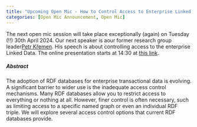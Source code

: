 ```yaml
---
title: "Upcoming Open Mic - How to Control Access to Enterprise Linked Data"
categories: [Open Mic Announcement, Open Mic]
---
```


The next open mic session will take place exceptionally (again) on Tuesday (!!) 30th April 2024. Our next speaker is aour former research group leader[Petr Křemen](https://kbss.felk.cvut.cz/web/team#petr-křemen). His speech is about controlling access to the enterprise Linked Data. The online presentation starts at 14:30 at [this link](https://meet.jit.si/open-mic-kbss).

##### Abstract

The adoption of RDF databases for enterprise transactional data is evolving. A significant barrier to wider use is the inadequate access control mechanisms. Many RDF databases allow you to restrict access to everything or nothing at all. However, finer control is often necessary, such as limiting access to a specific named graph or even an individual RDF triple. We will explore several access control options that current RDF databases provide.